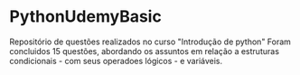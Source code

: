 # PythonUdemyBasic
Repositório de questões realizados no curso "Introdução de  python" 
Foram concluidos 15 questões, abordando os assuntos em relação a estruturas condicionais - com seus operadoes lógicos -  e variáveis.
